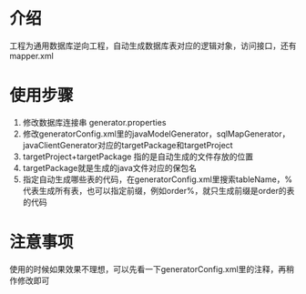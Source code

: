 # 介绍

工程为通用数据库逆向工程，自动生成数据库表对应的逻辑对象，访问接口，还有mapper.xml

# 使用步骤

1. 修改数据库连接串 generator.properties
2. 修改generatorConfig.xml里的javaModelGenerator，sqlMapGenerator，javaClientGenerator对应的targetPackage和targetProject
3. targetProject+targetPackage 指的是自动生成的文件存放的位置
4. targetPackage就是生成的java文件对应的保包名
5. 指定自动生成哪些表的代码，在generatorConfig.xml里搜索tableName，%代表生成所有表，也可以指定前缀，例如order%，就只生成前缀是order的表的代码

# 注意事项

使用的时候如果效果不理想，可以先看一下generatorConfig.xml里的注释，再稍作修改即可